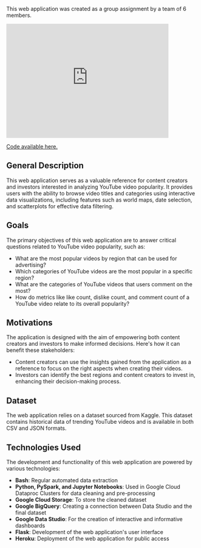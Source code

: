 This web application was created as a group assignment by a team of 6 members.
<div class=iframe-container>
<iframe width="427" height="300" src="https://www.youtube.com/embed/woDV2NUmlX8/>" title="YouTube video player" frameborder="0" allow="accelerometer; autoplay; clipboard-write; encrypted-media; gyroscope; picture-in-picture" allowfullscreen></iframe>
</div>


[Code available here.](https://github.com/deborahdjon/Cloud_Technologies_Assignment)

## General Description

This web application serves as a valuable reference for content creators and investors interested in analyzing YouTube video popularity. It provides users with the ability to browse video titles and categories using interactive data visualizations, including features such as world maps, date selection, and scatterplots for effective data filtering.

## Goals

The primary objectives of this web application are to answer critical questions related to YouTube video popularity, such as:

- What are the most popular videos by region that can be used for advertising?
- Which categories of YouTube videos are the most popular in a specific region?
- What are the categories of YouTube videos that users comment on the most?
- How do metrics like like count, dislike count, and comment count of a YouTube video relate to its overall popularity?

## Motivations

The application is designed with the aim of empowering both content creators and investors to make informed decisions. Here's how it can benefit these stakeholders:

- Content creators can use the insights gained from the application as a reference to focus on the right aspects when creating their videos.
- Investors can identify the best regions and content creators to invest in, enhancing their decision-making process.

## Dataset

The web application relies on a dataset sourced from Kaggle. This dataset contains historical data of trending YouTube videos and is available in both CSV and JSON formats.

## Technologies Used

The development and functionality of this web application are powered by various technologies:

- **Bash**: Regular automated data extraction
- **Python, PySpark, and Jupyter Notebooks**: Used in Google Cloud Dataproc Clusters for data cleaning and pre-processing
- **Google Cloud Storage**: To store the cleaned dataset
- **Google BigQuery**: Creating a connection between Data Studio and the final dataset
- **Google Data Studio**: For the creation of interactive and informative dashboards
- **Flask**: Development of the web application's user interface
- **Heroku**: Deployment of the web application for public access
